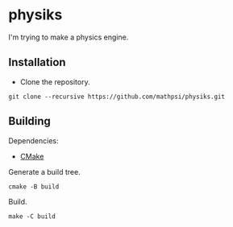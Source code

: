 # physiks
I'm trying to make a physics engine.

## Installation
* Clone the repository.
```
git clone --recursive https://github.com/mathpsi/physiks.git
```

## Building
Dependencies:
* [CMake](https://cmake.org/)

Generate a build tree.
```
cmake -B build
```

Build.
```
make -C build
```

